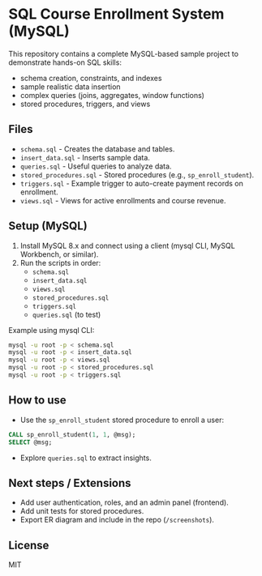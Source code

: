 # SQL Course Enrollment System (MySQL)

This repository contains a complete MySQL-based sample project to demonstrate hands-on SQL skills:
- schema creation, constraints, and indexes
- sample realistic data insertion
- complex queries (joins, aggregates, window functions)
- stored procedures, triggers, and views

## Files
- `schema.sql` - Creates the database and tables.
- `insert_data.sql` - Inserts sample data.
- `queries.sql` - Useful queries to analyze data.
- `stored_procedures.sql` - Stored procedures (e.g., `sp_enroll_student`).
- `triggers.sql` - Example trigger to auto-create payment records on enrollment.
- `views.sql` - Views for active enrollments and course revenue.

## Setup (MySQL)
1. Install MySQL 8.x and connect using a client (mysql CLI, MySQL Workbench, or similar).
2. Run the scripts in order:
   - `schema.sql`
   - `insert_data.sql`
   - `views.sql`
   - `stored_procedures.sql`
   - `triggers.sql`
   - `queries.sql` (to test)

Example using mysql CLI:
```bash
mysql -u root -p < schema.sql
mysql -u root -p < insert_data.sql
mysql -u root -p < views.sql
mysql -u root -p < stored_procedures.sql
mysql -u root -p < triggers.sql
```

## How to use
- Use the `sp_enroll_student` stored procedure to enroll a user:
```sql
CALL sp_enroll_student(1, 1, @msg);
SELECT @msg;
```

- Explore `queries.sql` to extract insights.

## Next steps / Extensions
- Add user authentication, roles, and an admin panel (frontend).
- Add unit tests for stored procedures.
- Export ER diagram and include in the repo (`/screenshots`).

## License
MIT
